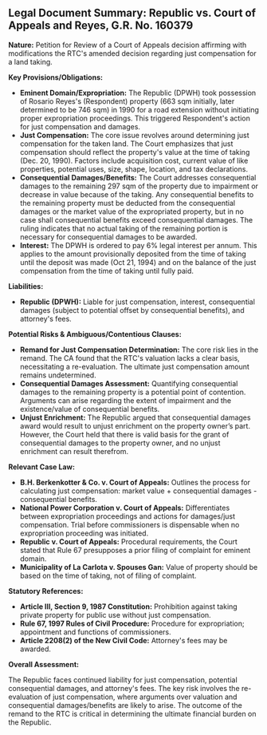 ## Legal Document Summary: Republic vs. Court of Appeals and Reyes, G.R. No. 160379

**Nature:** Petition for Review of a Court of Appeals decision affirming with modifications the RTC's amended decision regarding just compensation for a land taking.

**Key Provisions/Obligations:**

*   **Eminent Domain/Expropriation:** The Republic (DPWH) took possession of Rosario Reyes's (Respondent) property (663 sqm initially, later determined to be 746 sqm) in 1990 for a road extension without initiating proper expropriation proceedings. This triggered Respondent's action for just compensation and damages.
*   **Just Compensation:**  The core issue revolves around determining just compensation for the taken land. The Court emphasizes that just compensation should reflect the property's value at the time of taking (Dec. 20, 1990).  Factors include acquisition cost, current value of like properties, potential uses, size, shape, location, and tax declarations.
*   **Consequential Damages/Benefits:** The Court addresses consequential damages to the remaining 297 sqm of the property due to impairment or decrease in value because of the taking.  Any consequential benefits to the remaining property must be deducted from the consequential damages or the market value of the expropriated property, but in no case shall consequential benefits exceed consequential damages. The ruling indicates that no actual taking of the remaining portion is necessary for consequential damages to be awarded.
*   **Interest:** The DPWH is ordered to pay 6% legal interest per annum. This applies to the amount provisionally deposited from the time of taking until the deposit was made (Oct 21, 1994) and on the balance of the just compensation from the time of taking until fully paid.

**Liabilities:**

*   **Republic (DPWH):** Liable for just compensation, interest, consequential damages (subject to potential offset by consequential benefits), and attorney's fees.

**Potential Risks & Ambiguous/Contentious Clauses:**

*   **Remand for Just Compensation Determination:**  The core risk lies in the remand.  The CA found that the RTC's valuation lacks a clear basis, necessitating a re-evaluation. The ultimate just compensation amount remains undetermined.
*   **Consequential Damages Assessment:** Quantifying consequential damages to the remaining property is a potential point of contention. Arguments can arise regarding the extent of impairment and the existence/value of consequential benefits.
*   **Unjust Enrichment:** The Republic argued that consequential damages award would result to unjust enrichment on the property owner’s part. However, the Court held that there is valid basis for the grant of consequential damages to the property owner, and no unjust enrichment can result therefrom.

**Relevant Case Law:**

*   **B.H. Berkenkotter & Co. v. Court of Appeals:**  Outlines the process for calculating just compensation: market value + consequential damages - consequential benefits.
*   **National Power Corporation v. Court of Appeals:**  Differentiates between expropriation proceedings and actions for damages/just compensation. Trial before commissioners is dispensable when no expropriation proceeding was initiated.
*   **Republic v. Court of Appeals:** Procedural requirements, the Court stated that Rule 67 presupposes a prior filing of complaint for eminent domain.
*   **Municipality of La Carlota v. Spouses Gan:** Value of property should be based on the time of taking, not of filing of complaint.

**Statutory References:**

*   **Article III, Section 9, 1987 Constitution:**  Prohibition against taking private property for public use without just compensation.
*   **Rule 67, 1997 Rules of Civil Procedure:** Procedure for expropriation; appointment and functions of commissioners.
*   **Article 2208(2) of the New Civil Code:** Attorney's fees may be awarded.

**Overall Assessment:**

The Republic faces continued liability for just compensation, potential consequential damages, and attorney's fees. The key risk involves the re-evaluation of just compensation, where arguments over valuation and consequential damages/benefits are likely to arise. The outcome of the remand to the RTC is critical in determining the ultimate financial burden on the Republic.
